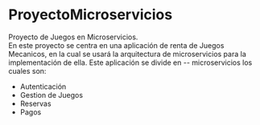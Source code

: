 # ProyectoMicroservicios
Proyecto de Juegos en Microservicios. <br> 
En este proyecto se centra en una aplicación de renta de Juegos Mecanicos, en la cual se usará la arquitectura de microservicios para la implementación de ella. 
Este aplicación se divide en -- microservicios los cuales son:

- Autenticación 
- Gestion de Juegos
- Reservas
- Pagos
